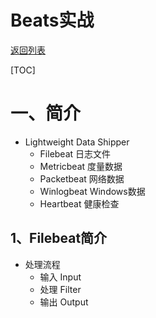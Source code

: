 # Beats实战

[返回列表](https://github.com/EmonCodingBackEnd/backend-tutorial)

[TOC]

# 一、简介

- Lightweight Data Shipper
  - Filebeat 日志文件
  - Metricbeat 度量数据
  - Packetbeat 网络数据
  - Winlogbeat Windows数据
  - Heartbeat 健康检查

## 1、Filebeat简介

- 处理流程
  - 输入 Input
  - 处理 Filter
  - 输出 Output